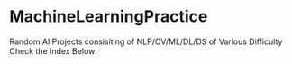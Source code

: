 # MachineLearningPractice
Random AI Projects consisiting of NLP/CV/ML/DL/DS of Various Difficulty
Check the Index Below:


